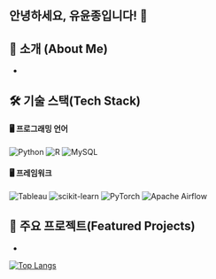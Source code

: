 ## 안녕하세요, 유윤종입니다! 👋

📖 소개 (About Me)
- 
- 

🛠️ 기술 스택(Tech Stack)
-

#### 🖥 프로그래밍 언어

![Python](https://img.shields.io/badge/python-3670A0?style=for-the-badge&logo=python&logoColor=ffdd54)
![R](https://img.shields.io/badge/R-276DC3?style=for-the-badge&logo=r&logoColor=white)
![MySQL](https://img.shields.io/badge/mysql-4479A1.svg?style=for-the-badge&logo=mysql&logoColor=white)

#### 🖥️ 프레임워크

![Tableau](https://img.shields.io/badge/Tableau-E97627?style=for-the-badge&logo=Tableau&logoColor=white)
![scikit-learn](https://img.shields.io/badge/scikit--learn-%23F7931E.svg?style=for-the-badge&logo=scikit-learn&logoColor=white)
![PyTorch](https://img.shields.io/badge/PyTorch-%23EE4C2C.svg?style=for-the-badge&logo=PyTorch&logoColor=white)
![Apache Airflow](https://img.shields.io/badge/Apache%20Airflow-017CEE?style=for-the-badge&logo=Apache%20Airflow&logoColor=white)


🚀 주요 프로젝트(Featured Projects)
- 
- 

[![Top Langs](https://github-readme-stats.vercel.app/api/top-langs/?username=jeyukburrito)](https://github.com/anuraghazra/github-readme-stats)
